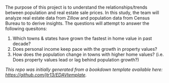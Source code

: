 The purpose of this project is to understand the relationships/trends between population and real estate sale prices. In this study, the team will analyze real estate data from Zillow and population data from Census Bureau to to derive insights. The questions will attempt to answer the following quesitons:

1. Which towns & states have grown the fastest in home value in past decade?
2. Does personal income keep pace with the growth in property values?
3. How does the population change in towns with higher home values? (i.e. Does property values lead or lag behind population growth?)

*This repo was initially generated from a bookdown template available here: https://github.com/jtr13/EDAVtemplate.*	





